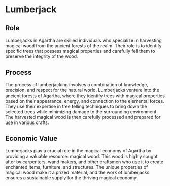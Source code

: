 # Lumberjack

## Role
Lumberjacks in Agartha are skilled individuals who specialize in harvesting magical wood from the ancient forests of the realm. Their role is to identify specific trees that possess magical properties and carefully fell them to preserve the integrity of the wood.

## Process
The process of lumberjacking involves a combination of knowledge, precision, and respect for the natural world. Lumberjacks venture into the ancient forests of Agartha, where they identify trees with magical properties based on their appearance, energy, and connection to the elemental forces. They use their expertise in tree felling techniques to bring down the selected trees while minimizing damage to the surrounding environment. The harvested magical wood is then carefully processed and prepared for use in various crafts.

## Economic Value
Lumberjacks play a crucial role in the magical economy of Agartha by providing a valuable resource: magical wood. This wood is highly sought after by carpenters, wand makers, and other craftsmen who use it to create enchanted items, furniture, and structures. The unique properties of magical wood make it a prized material, and the work of lumberjacks ensures a sustainable supply for the thriving magical economy.
